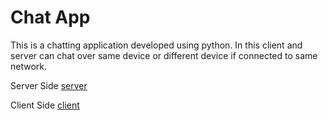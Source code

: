 # Chat App
This is a chatting application developed using python.
In this client and server can chat over same device or different device if connected to same network.

Server Side
[server](https://github.com/gautamgupta1811/chatapp/blob/master/server.png)

Client Side
[client](https://github.com/gautamgupta1811/chatapp/blob/master/client.png)

